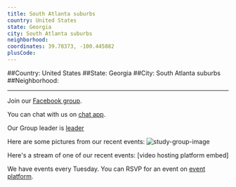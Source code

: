 ```yaml
---
title: South Atlanta suburbs
country: United States
state: Georgia
city: South Atlanta suburbs
neighborhood: 
coordinates: 39.78373, -100.445882
plusCode:
---
```


##Country: United States
##State: Georgia
##City: South Atlanta suburbs
##Neighborhood: 
*****
Join our [Facebook group](https://www.facebook.com/groups/free.code.camp.south.atlanta.suburbs).

You can chat with us on [chat app]().

Our Group leader is [leader]()

Here are some pictures from our recent events:
![study-group-image]()

Here's a stream of one of our recent events:
[video hosting platform embed]

We have events every Tuesday. You can RSVP for an event on [event platform]().
